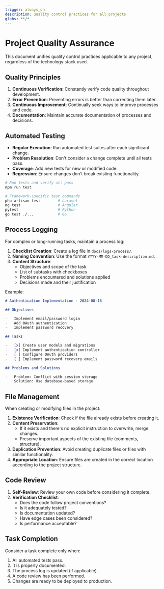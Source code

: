 ```yaml
---
trigger: always_on
description: Quality control practices for all projects
globs: **/*
---
```

# Project Quality Assurance

This document unifies quality control practices applicable to any project, regardless of the technology stack used.

## Quality Principles

1. **Continuous Verification**: Constantly verify code quality throughout development.
2. **Error Prevention**: Preventing errors is better than correcting them later.
3. **Continuous Improvement**: Continually seek ways to improve processes and code.
4. **Documentation**: Maintain accurate documentation of processes and decisions.

## Automated Testing

-   **Regular Execution**: Run automated test suites after each significant change.
-   **Problem Resolution**: Don't consider a change complete until all tests pass.
-   **Coverage**: Add new tests for new or modified code.
-   **Regression**: Ensure changes don't break existing functionality.

```bash
# Run tests and verify all pass
npm run test

# Framework-specific test commands
php artisan test        # Laravel
ng test                 # Angular
pytest                  # Python
go test ./...           # Go
```

## Process Logging

For complex or long-running tasks, maintain a process log:

1. **Checklist Creation**: Create a log file in `docs/logs-process/`.
2. **Naming Convention**: Use the format `YYYY-MM-DD_task-description.md`.
3. **Content Structure**:
    - Objectives and scope of the task
    - List of subtasks with checkboxes
    - Problems encountered and solutions applied
    - Decisions made and their justification

Example:

```markdown
# Authentication Implementation - 2024-08-15

## Objectives

-   Implement email/password login
-   Add OAuth authentication
-   Implement password recovery

## Tasks

-   [x] Create user models and migrations
-   [x] Implement authentication controller
-   [ ] Configure OAuth providers
-   [ ] Implement password recovery emails

## Problems and Solutions

-   Problem: Conflict with session storage
    Solution: Use database-based storage
```

## File Management

When creating or modifying files in the project:

1. **Existence Verification**: Check if the file already exists before creating it.
2. **Content Preservation**:
    - If it exists and there's no explicit instruction to overwrite, merge changes.
    - Preserve important aspects of the existing file (comments, structure).
3. **Duplication Prevention**: Avoid creating duplicate files or files with similar functionality.
4. **Appropriate Location**: Ensure files are created in the correct location according to the project structure.

## Code Review

1. **Self-Review**: Review your own code before considering it complete.
2. **Verification Checklist**:
    - Does the code follow project conventions?
    - Is it adequately tested?
    - Is documentation updated?
    - Have edge cases been considered?
    - Is performance acceptable?

## Task Completion

Consider a task complete only when:

1. All automated tests pass.
2. It is properly documented.
3. The process log is updated (if applicable).
4. A code review has been performed.
5. Changes are ready to be deployed to production.